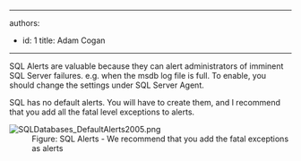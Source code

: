 

---
authors:
  - id: 1
    title: Adam Cogan
---




<span class='intro'> <p class="ssw15-rteElement-P">SQL Alerts are valuable because they can alert administrators of imminent SQL Server failures. e.g. when the msdb log file is full. To enable, you should change the settings under SQL Server Agent.​<br></p> </span>

<dl class="image"><dt>​SQL has no default alerts. You will have to create them, and I recommend that you add all the fatal level exceptions to alerts.<br></dt></dl><dl class="image"><dt><img src="/PublishingImages/SQLDatabases_DefaultAlerts2005.png" alt="SQLDatabases_DefaultAlerts2005.png" /><br></dt><dd>Figure&#58;&#160;SQL Alerts - We recommend that you add the fatal exceptions as alerts​​</dd></dl>


